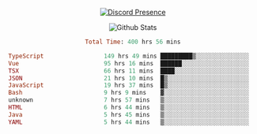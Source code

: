 <!DOCTYPE html>
<body>
<div align="center">

  [![Discord Presence](https://lanyard.cnrad.dev/api/576097150359044106)](https://discord.com/users/576097150359044106)
  
  ![Github Stats](https://github-readme-stats.vercel.app/api?username=verycrunchy&show_icons=true&theme=radical)

<!--START_SECTION:waka-->

```ruby
Total Time: 400 hrs 56 mins

TypeScript                 149 hrs 49 mins █████████▒░░░░░░░░░░░░░░░   37.38 %
Vue                        95 hrs 16 mins  ██████░░░░░░░░░░░░░░░░░░░   23.77 %
TSX                        66 hrs 11 mins  ████░░░░░░░░░░░░░░░░░░░░░   16.51 %
JSON                       21 hrs 10 mins  █▒░░░░░░░░░░░░░░░░░░░░░░░   05.28 %
JavaScript                 19 hrs 37 mins  █▒░░░░░░░░░░░░░░░░░░░░░░░   04.89 %
Bash                       9 hrs 9 mins    ▓░░░░░░░░░░░░░░░░░░░░░░░░   02.28 %
unknown                    7 hrs 57 mins   ▒░░░░░░░░░░░░░░░░░░░░░░░░   01.99 %
HTML                       6 hrs 44 mins   ▒░░░░░░░░░░░░░░░░░░░░░░░░   01.68 %
Java                       5 hrs 45 mins   ▒░░░░░░░░░░░░░░░░░░░░░░░░   01.43 %
YAML                       5 hrs 44 mins   ▒░░░░░░░░░░░░░░░░░░░░░░░░   01.43 %
```

<!--END_SECTION:waka-->
</div>
</body>
</html>

